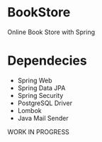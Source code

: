# BookStore
Online Book Store with Spring

# Dependecies
- Spring Web
- Spring Data JPA
- Spring Security
- PostgreSQL Driver
- Lombok
- Java Mail Sender

WORK IN PROGRESS
